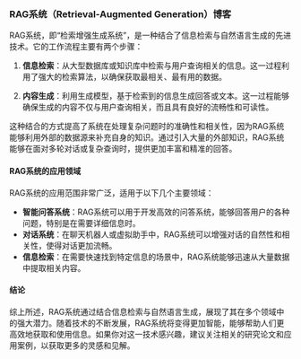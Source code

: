 ### RAG系统（Retrieval-Augmented Generation）博客

RAG系统，即“检索增强生成系统”，是一种结合了信息检索与自然语言生成的先进技术。它的工作流程主要有两个步骤：

1. **信息检索**：从大型数据库或知识库中检索与用户查询相关的信息。这一过程利用了强大的检索算法，以确保获取最相关、最有用的数据。

2. **内容生成**：利用生成模型，基于检索到的信息生成回答或文本。这一过程能够确保生成的内容不仅与用户查询相关，而且具有良好的流畅性和可读性。

这种结合的方式提高了系统在处理复杂问题时的准确性和相关性，因为RAG系统能够利用外部的数据源来补充自身的知识。通过引入大量的外部知识，RAG系统能够在面对多轮对话或复杂查询时，提供更加丰富和精准的回答。

#### RAG系统的应用领域

RAG系统的应用范围非常广泛，适用于以下几个主要领域：

- **智能问答系统**：RAG系统可以用于开发高效的问答系统，能够回答用户的各种问题，特别是在需要详细信息时。
- **对话系统**：在聊天机器人或虚拟助手中，RAG系统可以增强对话的自然性和相关性，使得对话更加流畅。
- **信息检索**：在需要快速找到特定信息的场景中，RAG系统能够迅速从大量数据中提取相关内容。

#### 结论

综上所述，RAG系统通过结合信息检索与自然语言生成，展现了其在多个领域中的强大潜力。随着技术的不断发展，RAG系统将变得更加智能，能够帮助人们更高效地获取和使用信息。如果你对这一技术感兴趣，建议关注相关的研究论文和应用案例，以获取更多的灵感和见解。